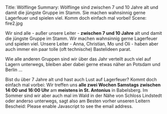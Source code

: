 Title: Wölflinge
Summary: Wölflinge sind zwischen 7 und 10 Jahre alt und damit die jüngste Gruppe im Stamm. Sie machen wahnsinnig gerne Lagerfeuer und spielen viel. Komm doch einfach mal vorbei!
Scene: fire2.jpg

Wir sind alle - außer unsere Leiter - **zwischen 7 und 10 Jahre** alt und damit die jüngste Gruppe im Stamm. Wir machen wahnsinnig gerne Lagerfeuer und spielen viel. Unsere Leiter - Anna, Christian, Mo und Oli - haben aber auch immer ein paar tolle (oft technische) Bastelideen parat.

Wie alle anderen Gruppen sind wir über das Jahr verteilt auch viel auf Lagern unterwegs, bleiben aber dabei gerne etwas näher an Potsdam und Berlin ...

Bist du über 7 Jahre alt und hast auch Lust auf Lagerfeuer? Kommt doch einfach mal vorbei: Wir treffen uns **alle zwei Wochen Samstags zwischen 14:00 und 16:00 Uhr** am **meistens in St. Antonius** in Babelsberg. Im Sommer sind wir aber auch mal im Wald in der Nähe von Schloss Lindstedt oder anderso unterwegs, sagt also am Besten vorher unseren Leitern Bescheid: <script type="text/javascript"><!--
var jfguvqy = ['t','d','=','i','l','e','t','i','"','-','o','e','e','o','@','-','"','<','e','a','r','m','h','.','r',' ','/','e','f','i','l','"','a','e','c','-','a','t','>','p','f','o','s','l','n','l','l','p','a','e','t','s','m','w','n','s','d','m','a','r','s','f','.','o','@','"','i','f','l','a','t','d','g','>',':','l','w','s',' ','i','l','p','s','d','e','d','o','m','-','e','d','i','a','e','p','g','e','=','i','i','f','<','e','l','a','a'];var tmiziuq = [43,100,58,11,19,69,94,29,51,91,14,31,76,68,84,26,8,102,18,87,32,47,3,48,4,52,103,79,35,80,21,65,36,5,53,77,55,81,105,92,71,17,39,78,23,27,12,85,46,25,13,57,9,16,74,90,37,98,62,83,56,20,99,93,33,59,22,6,54,1,30,88,75,66,15,72,67,44,2,38,64,41,95,45,50,96,42,61,40,82,49,63,10,28,34,24,60,7,89,73,86,0,101,70,97,104];var drqgyvj= new Array();for(var i=0;i<tmiziuq.length;i++){drqgyvj[tmiziuq[i]] = jfguvqy[i]; }for(var i=0;i<drqgyvj.length;i++){document.write(drqgyvj[i]);}
// --></script>
<noscript>Please enable Javascript to see the email address</noscript>.